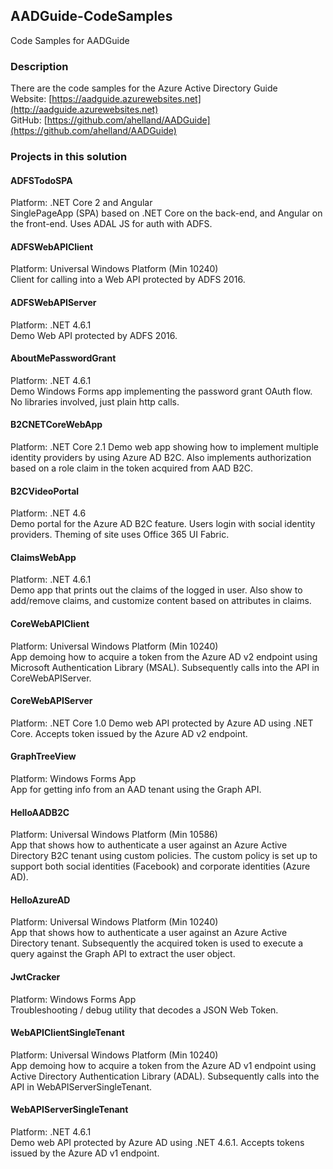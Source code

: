 ## AADGuide-CodeSamples
Code Samples for AADGuide

### Description
There are the code samples for the Azure Active Directory Guide  
Website: [https://aadguide.azurewebsites.net](http://aadguide.azurewebsites.net)  
GitHub: [https://github.com/ahelland/AADGuide](https://github.com/ahelland/AADGuide)

### Projects in this solution  

#### ADFSTodoSPA
Platform: .NET Core 2 and Angular  
SinglePageApp (SPA) based on .NET Core on the back-end, and Angular on the front-end. Uses ADAL JS for auth with ADFS.

#### ADFSWebAPIClient 
Platform: Universal Windows Platform (Min 10240)  
Client for calling into a Web API protected by ADFS 2016.

#### ADFSWebAPIServer 
Platform: .NET 4.6.1  
Demo Web API protected by ADFS 2016.

#### AboutMePasswordGrant
Platform: .NET 4.6.1  
Demo Windows Forms app implementing the password grant OAuth flow. No libraries involved, just plain http calls.

#### B2CNETCoreWebApp
Platform: .NET Core 2.1
Demo web app showing how to implement multiple identity providers by using Azure AD B2C. Also implements authorization based on a role claim in the token acquired from AAD B2C.

#### B2CVideoPortal
Platform: .NET 4.6  
Demo portal for the Azure AD B2C feature. Users login with social identity providers. Theming of site uses Office 365 UI Fabric. 

#### ClaimsWebApp 
Platform: .NET 4.6.1  
Demo app that prints out the claims of the logged in user. Also show to add/remove claims, and customize content based on attributes in claims.
 
#### CoreWebAPIClient 
Platform: Universal Windows Platform (Min 10240)  
App demoing how to acquire a token from the Azure AD v2 endpoint using Microsoft Authentication Library (MSAL). Subsequently calls into the API in CoreWebAPIServer. 

#### CoreWebAPIServer 
Platform: .NET Core 1.0
Demo web API protected by Azure AD using .NET Core. Accepts token issued by the Azure AD v2 endpoint.
 
#### GraphTreeView 
Platform: Windows Forms App  
App for getting info from an AAD tenant using the Graph API.
 
#### HelloAADB2C
Platform: Universal Windows Platform (Min 10586)  
App that shows how to authenticate a user against an Azure Active Directory B2C tenant using custom policies. The custom policy is set up to support both social identities (Facebook) and corporate identities (Azure AD).

#### HelloAzureAD 
Platform: Universal Windows Platform (Min 10240)  
App that shows how to authenticate a user against an Azure Active Directory tenant. Subsequently the acquired token is used to execute a query against the Graph API to extract the user object.
 
#### JwtCracker 
Platform: Windows Forms App  
Troubleshooting / debug utility that decodes a JSON Web Token.
 
#### WebAPIClientSingleTenant 
Platform: Universal Windows Platform (Min 10240)  
App demoing how to acquire a token from the Azure AD v1 endpoint using Active Directory Authentication Library (ADAL). Subsequently calls into the API in WebAPIServerSingleTenant.

#### WebAPIServerSingleTenant 
Platform: .NET 4.6.1  
Demo web API protected by Azure AD using .NET 4.6.1. Accepts tokens issued by the Azure AD v1 endpoint.